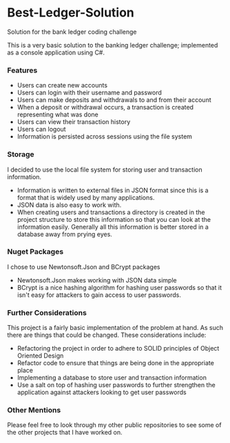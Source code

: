# Best-Ledger-Solution
Solution for the bank ledger coding challenge

This is a very basic solution to the banking ledger challenge; implemented as a console application using C#.

### Features
* Users can create new accounts
* Users can login with their username and password
* Users can make deposits and withdrawals to and from their account
* When a deposit or withdrawal occurs, a transaction is created representing what was done
* Users can view their transaction history
* Users can logout
* Information is persisted across sessions using the file system

### Storage
I decided to use the local file system for storing user and transaction information. 
* Information is written to external files in JSON format since this is a format that is widely used by many applications. 
* JSON data is also easy to work with.
* When creating users and transactions a directory is created in the project structure to store this information so that you can look at the information easily. Generally all this information is better stored in a database away from prying eyes.

### Nuget Packages
I chose to use Newtonsoft.Json and BCrypt packages
* Newtonsoft.Json makes working with JSON data simple
* BCrypt is a nice hashing algorithm for hashing user passwords so that it isn't easy for attackers to gain access to user passwords.

### Further Considerations
This project is a fairly basic implementation of the problem at hand. As such there are things that could be changed. These considerations include:
* Refactoring the project in order to adhere to SOLID principles of Object Oriented Design
* Refactor code to ensure that things are being done in the appropriate place
* Implementing a database to store user and transaction information
* Use a salt on top of hashing user passwords to further strengthen the application against attackers looking to get user passwords

### Other Mentions
Please feel free to look through my other public repositories to see some of the other projects that I have worked on. 
